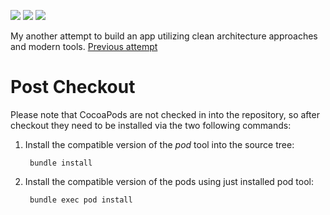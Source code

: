 [![](https://travis-ci.org/grigorye/ProductBrowser.svg?branch=master)](https://travis-ci.org/grigorye/ProductBrowser)
[![](https://codecov.io/gh/grigorye/ProductBrowser/branch/master/graph/badge.svg)](https://codecov.io/gh/grigorye/ProductBrowser)
[![](https://gitlab.com/grigorye/ProductBrowser/badges/master/pipeline.svg)](https://gitlab.com/grigorye/ProductBrowser/commits/master)

My another attempt to build an app utilizing clean architecture approaches and modern tools. [Previous attempt](https://github.com/grigorye/Weather)

# Post Checkout

Please note that CocoaPods are not checked in into the repository, so after checkout they need to be installed via the two following commands:

1. Install the compatible version of the *pod* tool into the source tree:

        bundle install

2. Install the compatible version of the pods using just installed pod tool:

        bundle exec pod install
